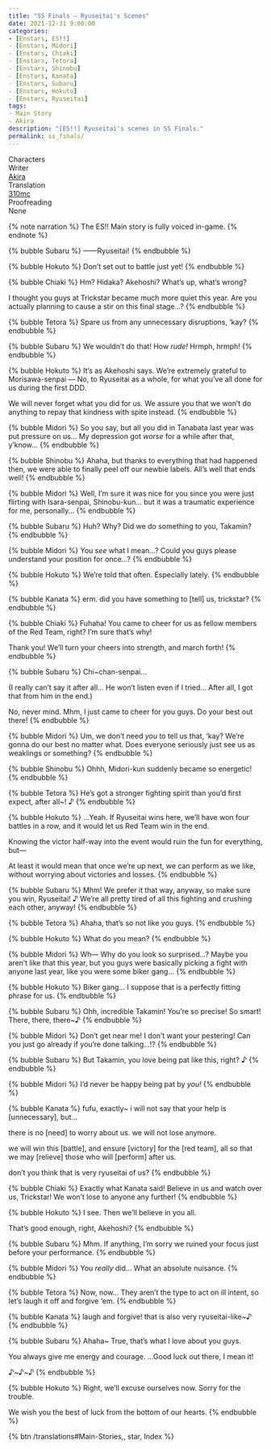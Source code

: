 ```yaml
---
title: "SS Finals – Ryuseitai's Scenes"
date: 2021-12-31 9:00:00
categories:
- [Enstars, ES!!]
- [Enstars, Midori]
- [Enstars, Chiaki]
- [Enstars, Tetora]
- [Enstars, Shinobu]
- [Enstars, Kanata]
- [Enstars, Subaru]
- [Enstars, Hokuto]
- [Enstars, Ryuseitai]
tags:
- Main Story
- Akira
description: "[ES!!] Ryuseitai's scenes in SS Finals."
permalink: ss_finals/
---
```

<div class="three-wrapper" style="--storyColor:#5ac189;--storyColor-rgb:90,193,137;--storyColor-h:147.4;--storyColor-s:45.4%;--storyColor-l:55.5%;">
    <div class="info-area">
        <div class="info">
            <div class="info-item characters">
                <div class="label">
                    Characters
                </div>
                <div class="value">
								<a href="/categories/Enstars/Chiaki" character="Chiaki"></a>
		            <a href="/categories/Enstars/Midori" character="Midori"></a>
		            <a href="/categories/Enstars/Tetora" character="Tetora"></a>
		            <a href="/categories/Enstars/Shinobu" character="Shinobu"></a>
                <a href="/categories/Enstars/Kanata" character="Kanata"></a>
                <a href="/categories/Enstars/Hokuto" character="Hokuto"></a>
                <a href="/categories/Enstars/Subaru" character="Subaru"></a>
                </div>
            </div>
            <div class="info-item one">
                <div class="label">
                    Writer
                </div>
                <div class="value">
                    <a href="/tags/Akira/">Akira</a>
                </div>
            </div>
            <div class="info-item two">
                <div class="label">
                    Translation
                </div>
                <div class="value">
                    <a href="/about">310mc</a>
                </div>
            </div>
            <div class="info-item three">
                <div class="label">
                   Proofreading
                </div>
                <div class="value">
                    None
                </div>
            </div>
        </div>
    </div>
</div>

<!-- more -->

{% note narration %}
The ES!! Main story is fully voiced in-game.
{% endnote %}

{% bubble Subaru %}
——Ryuseitai!
{% endbubble %}

{% bubble Hokuto %}
Don’t set out to battle just yet!
{% endbubble %}

{% bubble Chiaki %}
Hm? Hidaka? Akehoshi? What’s up, what’s wrong?

I thought you guys at Trickstar became much more quiet this year. Are you actually planning to cause a stir on this final stage…?
{% endbubble %}

{% bubble Tetora %}
Spare us from any unnecessary disruptions, ‘kay?
{% endbubble %}

{% bubble Subaru %}
We wouldn’t do that! How *rude!* Hrmph, hrmph!
{% endbubble %}

{% bubble Hokuto %}
It’s as Akehoshi says. We’re extremely grateful to Morisawa-senpai — No, to Ryuseitai as a whole, for what you’ve all done for us during the first DDD.

We will never forget what you did for us. We assure you that we won’t do anything to repay that kindness with spite instead.
{% endbubble %}

{% bubble Midori %}
So you say, but all you did in Tanabata last year was put pressure on us… My depression got <em>worse</em> for a while after that, y’know…
{% endbubble %}

{% bubble Shinobu %}
Ahaha, but thanks to everything that had happened then, we were able to finally peel off our newbie labels. All’s well that ends well!
{% endbubble %}

{% bubble Midori %}
Well, I’m sure it was nice for you since you were just flirting with Isara-senpai, Shinobu-kun… but it was a traumatic experience for me, personally…
{% endbubble %}

{% bubble Subaru %}
Huh? Why? Did we do something to you, Takamin?
{% endbubble %}

{% bubble Midori %}
You <em>see</em> what I mean…? Could you guys please understand your position for once…?
{% endbubble %}

{% bubble Hokuto %}
We’re told that often. Especially lately.
{% endbubble %}

{% bubble Kanata %}
erm. did you have something to [tell] us, trickstar?
{% endbubble %}

{% bubble Chiaki %}
Fuhaha! You came to cheer for us as fellow members of the Red Team, right? I’m sure that’s why!

Thank you! We’ll turn your cheers into strength, and march forth!
{% endbubble %}

{% bubble Subaru %}
Chi~chan-senpai…

(I really can’t say it after all… He won’t listen even if I tried… After all, I got that from him in the end.)

No, never mind. Mhm, I just came to cheer for you guys. Do your best out there!
{% endbubble %}

{% bubble Midori %}
Um, we don’t need <em>you</em> to tell us that, ‘kay? We’re gonna do our best no matter what. Does everyone seriously just see us as weaklings or something?
{% endbubble %}

{% bubble Shinobu %}
Ohhh, Midori-kun suddenly became so energetic!
{% endbubble %}

{% bubble Tetora %}
He’s got a stronger fighting spirit than you’d first expect, after all~! ♪
{% endbubble %}

{% bubble Hokuto %}
…Yeah. If Ryuseitai wins here, we’ll have won four battles in a row, and it would let us Red Team win in the end.

Knowing the victor half-way into the event would ruin the fun for everything, but—

At least it would mean that once we’re up next, we can perform as we like, without worrying about victories and losses.
{% endbubble %}

{% bubble Subaru %}
Mhm! We prefer it that way, anyway, so make sure you win, Ryuseitai! ♪ We’re all pretty tired of all this fighting and crushing each other, anyway!
{% endbubble %}

{% bubble Tetora %}
Ahaha, that’s so not like you guys.
{% endbubble %}

{% bubble Hokuto %}
What do you mean?
{% endbubble %}

{% bubble Midori %}
Wh— Why do you look so surprised…? Maybe you aren’t like that this year, but you guys were basically picking a fight with anyone last year, like you were some biker gang…
{% endbubble %}

{% bubble Hokuto %}
Biker gang… I suppose that is a perfectly fitting phrase for us.
{% endbubble %}

{% bubble Subaru %}
Ohh, incredible Takamin! You’re so precise! So smart! There, there, there~♪
{% endbubble %}

{% bubble Midori %}
Don’t get near me! I don’t want your pestering! Can you just go already if you’re done talking…!?
{% endbubble %}

{% bubble Subaru %}
But Takamin, you love being pat like this, right? ♪
{% endbubble %}

{% bubble Midori %}
I’d never be happy being pat by *you!*
{% endbubble %}

{% bubble Kanata %}
fufu, exactly~ i will not say that your help is [unnecessary], but…

there is no [need] to worry about us. we will not lose anymore.

we will win this [battle], and ensure [victory] for the [red team], all so that we may [relieve] those who will [perform] after us.

don’t you think that is very ryuseitai of us?
{% endbubble %}

{% bubble Chiaki %}
Exactly what Kanata said! Believe in us and watch over us, Trickstar! We won’t lose to anyone any further!
{% endbubble %}

{% bubble Hokuto %}
I see. Then we’ll believe in you all.

That’s good enough, right, Akehoshi?
{% endbubble %}

{% bubble Subaru %}
Mhm. If anything, I’m sorry we ruined your focus just before your performance.
{% endbubble %}

{% bubble Midori %}
You *really* did… What an absolute nuisance.
{% endbubble %}

{% bubble Tetora %}
Now, now… They aren’t the type to act on ill intent, so let’s laugh it off and forgive ‘em.
{% endbubble %}

{% bubble Kanata %}
laugh and forgive! that is also very ryuseitai-like~♪
{% endbubble %}

{% bubble Subaru %}
Ahaha~ True, that’s what I love about you guys.

You always give me energy and courage.  …Good luck out there, I mean it!

♪\~♪\~♪
{% endbubble %}

{% bubble Hokuto %}
Right, we’ll excuse ourselves now. Sorry for the trouble.

We wish you the best of luck from the bottom of our hearts.
{% endbubble %}

<div toc>
{% btn /translations#Main-Stories,, star, Index %}
</div>
